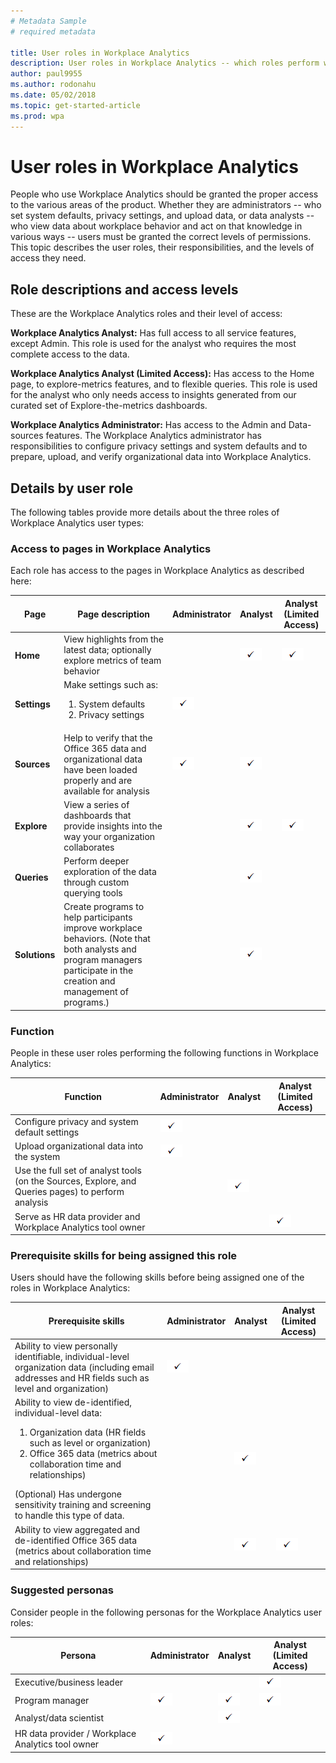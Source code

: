 ```yaml
---
# Metadata Sample
# required metadata

title: User roles in Workplace Analytics
description: User roles in Workplace Analytics -- which roles perform which functions and have access to each page of Workplace Analytics
author: paul9955
ms.author: rodonahu
ms.date: 05/02/2018
ms.topic: get-started-article
ms.prod: wpa
---
```


# User roles in Workplace Analytics 

People who use Workplace Analytics should be granted the proper access to the various areas of the product. Whether they are administrators -- who set system defaults, privacy settings, and upload data, or data analysts -- who view data about workplace behavior and act on that knowledge in various ways -- users must be granted the correct levels of permissions. This topic describes the user roles, their responsibilities, and the levels of access they need. 

## Role descriptions and access levels

These are the Workplace Analytics roles and their level of access:

**Workplace Analytics Analyst:** Has full access to all service features, except Admin. This role is used for the analyst who requires the most complete access to the data.

**Workplace Analytics Analyst (Limited Access):** Has access to the Home page, to explore-metrics features, and to flexible queries. This role is used for the analyst who only needs access to insights generated from our curated set of Explore-the-metrics dashboards.

**Workplace Analytics Administrator:** Has access to the Admin and Data-sources features. The Workplace Analytics administrator has responsibilities to configure privacy settings and system defaults and to prepare, upload, and verify organizational data into Workplace Analytics. 

## Details by user role

The following tables provide more details about the three roles of Workplace Analytics user types:

### Access to pages in Workplace Analytics

Each role has access to the pages in Workplace Analytics as described here: 

|  Page  | Page description |  Administrator |  Analyst |  Analyst (Limited Access) |
| ---- | ---- | ---- | ---- | ---- |
| **Home** | View highlights from the latest data; optionally explore metrics of team behavior |   | <img src="../Images/WpA/check-mark.png"> | <img src="../Images/WpA/check-mark.png"> |
| **Settings** | Make settings such as: <ol><li>System defaults</li><li>Privacy settings</li></ol> | <img src="../Images/WpA/check-mark.png"> |   |   |
| **Sources** | Help to verify that the Office 365 data and organizational data have been loaded properly and are available for analysis | <img src="../Images/WpA/check-mark.png"> | <img src="../Images/WpA/check-mark.png"> |   |
| **Explore** | View a series of dashboards that provide insights into the way your organization collaborates |   | <img src="../Images/WpA/check-mark.png"> | <img src="../Images/WpA/check-mark.png"> |
| **Queries** | Perform deeper exploration of the data through custom querying tools |   | <img src="../Images/WpA/check-mark.png"> |   |
| **Solutions** | Create programs to help participants improve workplace behaviors. (Note that both analysts and program managers participate in the creation and management of programs.) |   | <img src="../Images/WpA/check-mark.png">  |   |

### Function

People in these user roles performing the following functions in Workplace Analytics:

|  Function |  Administrator |  Analyst |  Analyst (Limited Access) |
| ---- | ---- | ---- | ---- | 
| Configure privacy and system default settings | <img src="../Images/WpA/check-mark.png">| |  |  
| Upload organizational data into the system | <img src="../Images/WpA/check-mark.png"> | |  |
| Use the full set of analyst tools (on the Sources, Explore, and Queries pages) to perform analysis |   | <img src="../Images/WpA/check-mark.png"> | |
| Serve as HR data provider and Workplace Analytics tool owner |   | |  <img src="../Images/WpA/check-mark.png"> |  

### Prerequisite skills for being assigned this role

Users should have the following skills before being assigned one of the roles in Workplace Analytics:

|  Prerequisite skills  |   Administrator |  Analyst |  Analyst (Limited Access) |
| ---- | ---- | ---- | ---- |
|  Ability to view personally identifiable, individual-level organization data (including email addresses and HR fields such as level and organization) | <img src="../Images/WpA/check-mark.png"> | | |
|  Ability to view de-identified, individual-level data:<ol><li>Organization data (HR fields such as level or organization)</li><li>Office 365 data (metrics about collaboration time and relationships)</li></ol>(Optional) Has undergone sensitivity training and screening to handle this type of data.  |   | <img src="../Images/WpA/check-mark.png"> | |
|  Ability to view aggregated and de-identified Office 365 data (metrics about collaboration time and relationships) | | <img src="../Images/WpA/check-mark.png"> | <img src="../Images/WpA/check-mark.png"> |

### Suggested personas

Consider people in the following personas for the Workplace Analytics user roles: 

|  Persona |  Administrator |  Analyst |  Analyst (Limited Access) |
| ---- | ---- | ---- | ---- | 
| Executive/business leader | | | <img src="../Images/WpA/check-mark.png"> |  
| Program manager | <img src="../Images/WpA/check-mark.png"> | <img src="../Images/WpA/check-mark.png"> | <img src="../Images/WpA/check-mark.png"> |
| Analyst/data scientist |   | <img src="../Images/WpA/check-mark.png"> | |
|  HR data provider / Workplace Analytics tool owner |    <img src="../Images/WpA/check-mark.png"> |   | |



	


